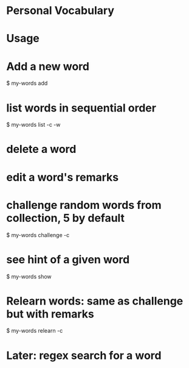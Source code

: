 # Personal Vocabulary


# Usage

# Add a new word
$ my-words add <language> <word> <optional hint>

# list words in sequential order
$ my-words list <language> -c <optional count> -w <bool for showing with hint>


# delete a word

# edit a word's remarks

# challenge random words from collection, 5 by default
$ my-words challenge <language> -c <optional count>

# see hint of a given word
$ my-words show <language> <word>

# Relearn words: same as challenge but with remarks
$ my-words relearn <language> -c <optional count>


# Later: regex search for a word